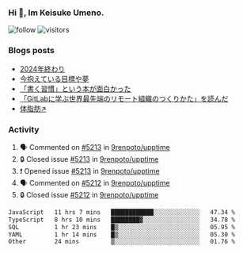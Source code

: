 ### Hi 👋, Im Keisuke Umeno.

<!--
**9renpoto/9renpoto** is a ✨ _special_ ✨ repository because its `README.md` (this file) appears on your GitHub profile.

Here are some ideas to get you started:

- 🔭 I’m currently working on ...
- 🌱 I’m currently learning ...
- 👯 I’m looking to collaborate on ...
- 🤔 I’m looking for help with ...
- 💬 Ask me about ...
- 📫 How to reach me: ...
- 😄 Pronouns: ...
- ⚡ Fun fact: ...
-->

![follow](https://img.shields.io/github/followers/9renpoto?label=Follow&style=social)
![visitors](https://komarev.com/ghpvc/?username=9renpoto&label=Profile%20views&color=0e75b6&style=flat)

### Blogs posts

<!-- BLOG-POST-LIST:START -->
- [2024年終わり](https://9renpoto.win/entry/2024/12/31/2024-end)
- [今抱えている目標や夢](https://9renpoto.win/entry/2024/12/02/objective)
- [「書く習慣」という本が面白かった](https://9renpoto.win/entry/2024/11/11/leave_a_feeling_sad)
- [「GitLabに学ぶ世界最先端のリモート組織のつくりかた」を読んだ](https://9renpoto.win/entry/2024/09/10/remote_organization)
- [体脂肪↗](https://9renpoto.win/entry/2024/08/12/gaining_fat)
<!-- BLOG-POST-LIST:END -->

### Activity

<!--START_SECTION:activity-->
1. 🗣 Commented on [#5213](https://github.com/9renpoto/upptime/issues/5213#issuecomment-2620306102) in [9renpoto/upptime](https://github.com/9renpoto/upptime)
2. 🔒 Closed issue [#5213](https://github.com/9renpoto/upptime/issues/5213) in [9renpoto/upptime](https://github.com/9renpoto/upptime)
3. ❗ Opened issue [#5213](https://github.com/9renpoto/upptime/issues/5213) in [9renpoto/upptime](https://github.com/9renpoto/upptime)
4. 🗣 Commented on [#5212](https://github.com/9renpoto/upptime/issues/5212#issuecomment-2620250949) in [9renpoto/upptime](https://github.com/9renpoto/upptime)
5. 🔒 Closed issue [#5212](https://github.com/9renpoto/upptime/issues/5212) in [9renpoto/upptime](https://github.com/9renpoto/upptime)
<!--END_SECTION:activity-->

<!--START_SECTION:waka-->

```txt
JavaScript   11 hrs 7 mins   ████████████░░░░░░░░░░░░░   47.34 %
TypeScript   8 hrs 10 mins   ████████▓░░░░░░░░░░░░░░░░   34.78 %
SQL          1 hr 23 mins    █▒░░░░░░░░░░░░░░░░░░░░░░░   05.95 %
YAML         1 hr 14 mins    █▒░░░░░░░░░░░░░░░░░░░░░░░   05.30 %
Other        24 mins         ▒░░░░░░░░░░░░░░░░░░░░░░░░   01.76 %
```

<!--END_SECTION:waka-->
